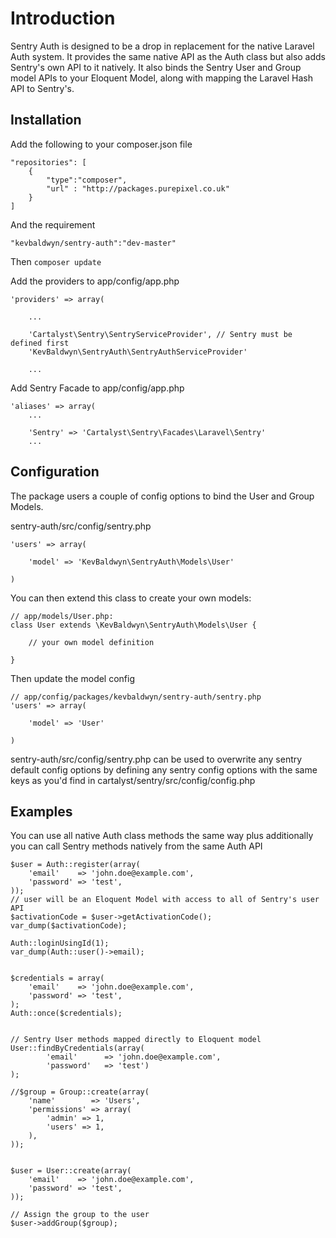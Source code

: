 # Introduction
Sentry Auth is designed to be a drop in replacement for the native Laravel Auth system. It provides the same native API as the Auth class but also adds Sentry's own API to it natively. It also binds the Sentry User and Group model APIs to your Eloquent Model, along with mapping the Laravel Hash API to Sentry's. 

## Installation
Add the following to your composer.json file

    "repositories": [
        {
        	"type":"composer",
	        "url" : "http://packages.purepixel.co.uk"
        }
    ]

And the requirement

    "kevbaldwyn/sentry-auth":"dev-master"

Then `composer update`

Add the providers to app/config/app.php
	
	'providers' => array(
		
		...
		
		'Cartalyst\Sentry\SentryServiceProvider', // Sentry must be defined first
		'KevBaldwyn\SentryAuth\SentryAuthServiceProvider'
		
		...

Add Sentry Facade to app/config/app.php
	

	
	'aliases' => array(	
		...
		
		'Sentry' => 'Cartalyst\Sentry\Facades\Laravel\Sentry'
		...
		

## Configuration
The package users a couple of config options to bind the User and Group Models.

sentry-auth/src/config/sentry.php

	'users' => array(

		'model' => 'KevBaldwyn\SentryAuth\Models\User'

	)

You can then extend this class to create your own models:
	
	// app/models/User.php:
	class User extends \KevBaldwyn\SentryAuth\Models\User {
		
		// your own model definition
		
	}

Then update the model config

	// app/config/packages/kevbaldwyn/sentry-auth/sentry.php
	'users' => array(

		'model' => 'User'

	)

sentry-auth/src/config/sentry.php can be used to overwrite any sentry default config options by defining any sentry config options with the same keys as you'd find in cartalyst/sentry/src/config/config.php

## Examples
You can use all native Auth class methods the same way plus additionally you can call Sentry methods natively from the same Auth API

    $user = Auth::register(array(
        'email'    => 'john.doe@example.com',
        'password' => 'test',
    ));
    // user will be an Eloquent Model with access to all of Sentry's user API
    $activationCode = $user->getActivationCode();
    var_dump($activationCode);
    
    Auth::loginUsingId(1);
    var_dump(Auth::user()->email);
    
    
    $credentials = array(
        'email'    => 'john.doe@example.com',
        'password' => 'test',
    );
    Auth::once($credentials);
    
    
    // Sentry User methods mapped directly to Eloquent model
    User::findByCredentials(array(
    	    'email'      => 'john.doe@example.com',
    	    'password'   => 'test')
    );
    
    //$group = Group::create(array(
        'name'        => 'Users',
        'permissions' => array(
            'admin' => 1,
            'users' => 1,
        ),
    ));
    
    
    $user = User::create(array(
        'email'    => 'john.doe@example.com',
        'password' => 'test',
    ));
    
    // Assign the group to the user
    $user->addGroup($group);
